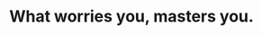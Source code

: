 ---
title: "What worries you, masters you."
cc-type: quote
attribution: "John Locke"
related:
  - John Locke - Wikipedia
  - YOU ARE NOT YOUR THOUGHTS
tags:
  - John Locke
  - Finances
  - Quote
---